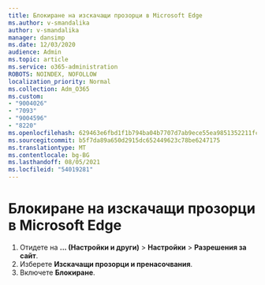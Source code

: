 ```yaml
---
title: Блокиране на изскачащи прозорци в Microsoft Edge
ms.author: v-smandalika
author: v-smandalika
manager: dansimp
ms.date: 12/03/2020
audience: Admin
ms.topic: article
ms.service: o365-administration
ROBOTS: NOINDEX, NOFOLLOW
localization_priority: Normal
ms.collection: Adm_O365
ms.custom:
- "9004026"
- "7093"
- "9004596"
- "8220"
ms.openlocfilehash: 629463e6fbd1f1b794ba04b7707d7ab9ece55ea9851352211fcaeed41ea9279d
ms.sourcegitcommit: b5f7da89a650d2915dc652449623c78be6247175
ms.translationtype: MT
ms.contentlocale: bg-BG
ms.lasthandoff: 08/05/2021
ms.locfileid: "54019281"
---
```

# <a name="block-pop-up-windows-in-microsoft-edge"></a>Блокиране на изскачащи прозорци в Microsoft Edge

1. Отидете на **... (Настройки и други)**  >  **Настройки**  >  **Разрешения за сайт**.
2. Изберете **Изскачащи прозорци и пренасочвания**.
3. Включете **Блокиране**.